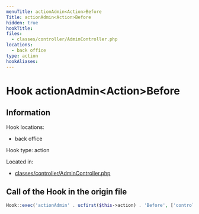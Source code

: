 ```yaml
---
menuTitle: actionAdmin<Action>Before
Title: actionAdmin<Action>Before
hidden: true
hookTitle: 
files:
  - classes/controller/AdminController.php
locations:
  - back office
type: action
hookAliases:
---
```


# Hook actionAdmin&lt;Action>Before

## Information

Hook locations: 
  - back office

Hook type: action

Located in: 
  - [classes/controller/AdminController.php](https://github.com/PrestaShop/PrestaShop/blob/8.0.x/classes/controller/AdminController.php)

## Call of the Hook in the origin file

```php
Hook::exec('actionAdmin' . ucfirst($this->action) . 'Before', ['controller' => $this]);
```